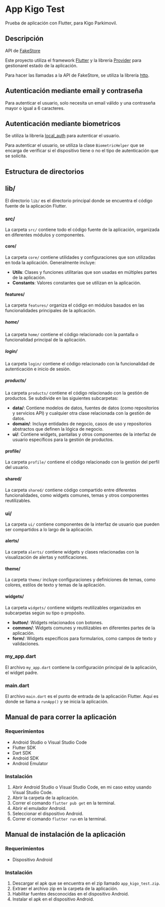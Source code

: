 # App Kigo Test

Prueba de aplicación con Flutter, para Kigo Parkimovil.

## Descripción

API de [FakeStore](https://fakestoreapi.com/)

Este proyecto utiliza el framework [Flutter](https://flutter.dev/) y la librería [Provider](https://pub.dev/packages/provider) para gestionarel estado de la aplicación.

Para hacer las llamadas a la API de FakeStore, se utiliza la librería [http](https://pub.dev/packages/http).


## Autenticación mediante email y contraseña

Para autenticar el usuario, solo necesita un email válido y una contraseña mayor o igual a 6 caracteres.

## Autenticación mediante biometricos

Se utiliza la librería [local_auth](https://pub.dev/packages/local_auth) para autenticar el usuario.

Para autenticar el usuario, se utiliza la clase `BiometricHelper` que se encarga de verificar si el dispositivo tiene o no el tipo de autenticación que se solicita.


## Estructura de directorios

## lib/
El directorio `lib/` es el directorio principal donde se encuentra el código fuente de la aplicación Flutter.

### src/
La carpeta `src/` contiene todo el código fuente de la aplicación, organizada en diferentes módulos y componentes.

#### core/
La carpeta `core/` contiene utilidades y configuraciones que son utilizadas en toda la aplicación. Generalmente incluye:
- **Utils**: Clases y funciones utilitarias que son usadas en múltiples partes de la aplicación.
- **Constants**: Valores constantes que se utilizan en la aplicación.

#### features/
La carpeta `features/` organiza el código en módulos basados en las funcionalidades principales de la aplicación.

##### home/
La carpeta `home/` contiene el código relacionado con la pantalla o funcionalidad principal de la aplicación.

##### login/
La carpeta `login/` contiene el código relacionado con la funcionalidad de autenticación e inicio de sesión.

##### products/
La carpeta `products/` contiene el código relacionado con la gestión de productos. Se subdivide en las siguientes subcarpetas:
- **data/**: Contiene modelos de datos, fuentes de datos (como repositorios y servicios API) y cualquier otra clase relacionada con la gestión de datos.
- **domain/**: Incluye entidades de negocio, casos de uso y repositorios abstractos que definen la lógica de negocio.
- **ui/**: Contiene widgets, pantallas y otros componentes de la interfaz de usuario específicos para la gestión de productos.

#### profile/
La carpeta `profile/` contiene el código relacionado con la gestión del perfil del usuario.

#### shared/
La carpeta `shared/` contiene código compartido entre diferentes funcionalidades, como widgets comunes, temas y otros componentes reutilizables.

### ui/
La carpeta `ui/` contiene componentes de la interfaz de usuario que pueden ser compartidos a lo largo de la aplicación.

#### alerts/
La carpeta `alerts/` contiene widgets y clases relacionadas con la visualización de alertas y notificaciones.

#### theme/
La carpeta `theme/` incluye configuraciones y definiciones de temas, como colores, estilos de texto y temas de la aplicación.

#### widgets/
La carpeta `widgets/` contiene widgets reutilizables organizados en subcarpetas según su tipo o propósito.
- **button/**: Widgets relacionados con botones.
- **common/**: Widgets comunes y reutilizables en diferentes partes de la aplicación.
- **form/**: Widgets específicos para formularios, como campos de texto y validaciones.

### my_app.dart
El archivo `my_app.dart` contiene la configuración principal de la aplicación, el widget padre.

### main.dart
El archivo `main.dart` es el punto de entrada de la aplicación Flutter. Aquí es donde se llama a `runApp()` y se inicia la aplicación.


## Manual de para correr la aplicación
### Requerimientos
- Android Studio o Visual Studio Code
- Flutter SDK
- Dart SDK
- Android SDK
- Android Emulator

### Instalación
1. Abrir Android Studio o Visual Studio Code, en mi caso estoy usando Visual Studio Code.
2. Abrir la carpeta de la aplicación.
3. Correr el comando `flutter pub get` en la terminal.
5. Abrir el emulador Android.
6. Seleccionar el dispositivo Android.
7. Correr el comando `flutter run` en la terminal.

##  Manual de instalación de la aplicación 
### Requerimientos
- Dispositivo Android

### Instalación
1. Descargar el apk que se encuentra en el zip llamado `app_kigo_test.zip`.
2. Extraer el archivo zip en la carpeta de la aplicación.
3. Habilitar fuentes desconocidas en el dispositivo Android.
3. Instalar el apk en el dispositivo Android.





          

